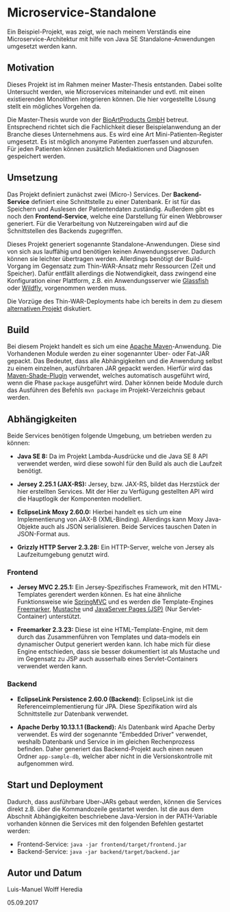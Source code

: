 Microservice-Standalone
===

Ein Beispiel-Projekt, was zeigt, wie nach meinem Verständis eine Microservice-Architektur mit hilfe von Java SE Standalone-Anwendungen umgesetzt werden kann.

Motivation
---

Dieses Projekt ist im Rahmen meiner Master-Thesis entstanden.
Dabei sollte Untersucht werden, wie Microservices miteinander und evtl. mit einen existierenden Monolithen integrieren können.
Die hier vorgestellte Lösung stellt ein mögliches Vorgehen da.

Die Master-Thesis wurde von der [BioArtProducts GmbH](http://www.bioeng.de) betreut.
Entsprechend richtet sich die Fachlichkeit dieser Beispielanwendung an der Branche dieses Unternehmens aus.
Es wird eine Art Mini-Patienten-Register umgesetzt.
Es ist möglich anonyme Patienten zuerfassen und abzurufen.
Für jeden Patienten können zusätzlich Mediaktionen und Diagnosen gespeichert werden.
    
Umsetzung
---

Das Projekt definiert zunächst zwei (Micro-) Services.
Der __Backend-Service__ definiert eine Schnittstelle zu einer Datenbank.
Er ist für das Speichern und Auslesen der Patientendaten zuständig.
Außerdem gibt es noch den __Frontend-Service__, welche eine Darstellung für einen Webbrowser generiert.
Für die Verarbeitung von Nutzereingaben wird auf die Schnittstellen des Backends zugegriffen.

Dieses Projekt generiert sogenannte Standalone-Anwendungen.
Diese sind von sich aus lauffähig und benötigen keinen Anwendungsserver.
Dadurch können sie leichter übertragen werden.
Allerdings benötigt der Build-Vorgang im Gegensatz zum Thin-WAR-Ansatz mehr Ressourcen (Zeit und Speicher).
Dafür entfällt allerdings die Notwendigkeit, dass zwingend eine Konfiguration einer Plattform, z.B. ein Anwendungsserver wie [Glassfish](https://javaee.github.io/glassfish/) oder [Wildfly](http://wildfly.org), vorgenommen werden muss.

Die Vorzüge des Thin-WAR-Deployments habe ich bereits in dem zu diesem [alternativen Projekt](https://github.com/luiswolff/sample-microservice-as) diskutiert. 
    
Build
---

Bei diesem Projekt handelt es sich um eine [Apache Maven](https://maven.apache.org)-Anwendung.
Die Vorhandenen Module werden zu einer sogenannter Uber- oder Fat-JAR gepackt.
Das Bedeutet, dass alle Abhängigkeiten und die Anwendung selbst zu einem einzelnen, ausführbaren JAR gepackt werden.
Hierfür wird das [Maven-Shade-Plugin](https://maven.apache.org/plugins/maven-shade-plugin/) verwendet, welches automatisch ausgeführt wird, wenn die Phase `package` ausgeführt wird.
Daher können beide Module durch das Ausführen des Befehls `mvn package` im Projekt-Verzeichnis gebaut werden.
    
Abhängigkeiten
---

Beide Services benötigen folgende Umgebung, um betrieben werden zu können:

* __Java SE 8:__ Da im Projekt Lambda-Ausdrücke und die Java SE 8 API verwendet werden, wird diese sowohl für den Build als auch die Laufzeit benötigt.
 
* __Jersey 2.25.1 (JAX-RS):__ Jersey, bzw. JAX-RS, bildet das Herzstück der hier erstellten Services. 
Mit der Hier zu Verfügung gestellten API wird die Hauptlogik der Komponenten modelliert.

* __EclipseLink Moxy 2.60.0:__ Hierbei handelt es sich um eine Implementierung von JAX-B (XML-Binding).
Allerdings kann Moxy Java-Objekte auch als JSON serialisieren.
Beide Services tauschen Daten in JSON-Format aus.

* __Grizzly HTTP Server 2.3.28:__ Ein HTTP-Server, welche von Jersey als Laufzeitumgebung genutzt wird.

### Frontend

* __Jersey MVC 2.25.1:__ Ein Jersey-Spezifisches Framework, mit den HTML-Templates gerendert werden können.
Es hat eine ähnliche Funktionsweise wie [SpringMVC](https://spring.io/guides/gs/serving-web-content/) und es werden die Template-Engines [Freemarker](http://freemarker.org/), [Mustache](https://github.com/spullara/mustache.java) und [JavaServer Pages (JSP)](https://jcp.org/en/jsr/detail?id=245) (Nur Servlet-Container) unterstützt.
 
* __Freemarker 2.3.23:__ Diese ist eine HTML-Template-Engine, mit dem durch das Zusammenführen von Templates und data-models ein dynamischer Output generiert werden kann.
Ich habe mich für diese Engine entschieden, dass sie besser dokumentiert ist als Mustache und im Gegensatz zu JSP auch ausserhalb eines Servlet-Containers verwendet werden kann.

### Backend

* __EclipseLink Persistence 2.60.0 (Backend):__ EclipseLink ist die Referenceimplementierung für JPA.
Diese Spezifikation wird als Schnittstelle zur Datenbank verwendet.

* __Apache Derby 10.13.1.1 (Backend):__ Als Datenbank wird Apache Derby verwendet.
Es wird der sogenannte "Embedded Driver" verwendet, weshalb Datenbank und Service in im gleichen Rechenprozess befinden.
Daher generiert das Backend-Projekt auch einen neuen Ordner `app-sample-db`, welcher aber nicht in die Versionskontrolle mit aufgenommen wird.

Start und Deployment
---

Dadurch, dass ausführbare Uber-JARs gebaut werden, können die Services direkt z.B. über die Kommandozeile gestartet werden.
Ist die aus dem Abschnit Abhängigkeiten beschriebene Java-Version in der PATH-Variable vorhanden können die Services mit den folgenden Befehlen gestartet werden:

* Frontend-Service: `java -jar frontend/target/frontend.jar`
* Backend-Service: `java -jar backend/target/backend.jar`
    
Autor und Datum
---

Luis-Manuel Wolff Heredia

05.09.2017